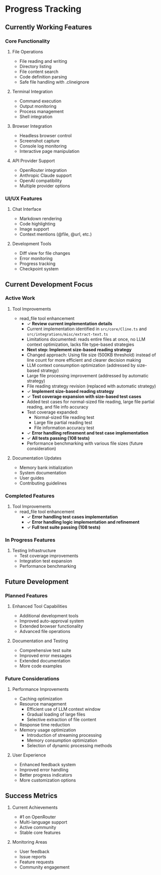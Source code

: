 # Progress Tracking

## Currently Working Features

### Core Functionality
1. File Operations
   - File reading and writing
   - Directory listing
   - File content search
   - Code definition parsing
   - Safe file handling with .clineignore

2. Terminal Integration
   - Command execution
   - Output monitoring
   - Process management
   - Shell integration

3. Browser Integration
   - Headless browser control
   - Screenshot capture
   - Console log monitoring
   - Interactive page manipulation

4. API Provider Support
   - OpenRouter integration
   - Anthropic Claude support
   - OpenAI compatibility
   - Multiple provider options

### UI/UX Features
1. Chat Interface
   - Markdown rendering
   - Code highlighting
   - Image support
   - Context mentions (@file, @url, etc.)

2. Development Tools
   - Diff view for file changes
   - Error monitoring
   - Progress tracking
   - Checkpoint system

## Current Development Focus

### Active Work
1. Tool Improvements
   - read_file tool enhancement
     - ✓ **Review current implementation details**
     - Current implementation identified in `src/core/Cline.ts` and `src/integrations/misc/extract-text.ts`
     - Limitations documented: reads entire files at once, no LLM context optimization, lacks file type-based strategies
     - **Next step: Implement size-based reading strategy**
     - Changed approach: Using file size (500KB threshold) instead of line count for more efficient and clearer decision making
     - LLM context consumption optimization (addressed by size-based strategy)
     - Large file processing improvement (addressed by automatic strategy)
     - File reading strategy revision (replaced with automatic strategy)
     - ✓ **Implement size-based reading strategy**
     - ✓ **Test coverage expansion with size-based test cases**
     - Added test cases for normal-sized file reading, large file partial reading, and file info accuracy
     - Test coverage expanded:
       - Normal-sized file reading test
       - Large file partial reading test
       - File information accuracy test
     - ✓ **Error handling refinement and test case implementation**
     - ✓ **All tests passing (108 tests)**
     - Performance benchmarking with various file sizes (future consideration)

2. Documentation Updates
   - Memory bank initialization
   - System documentation
   - User guides
   - Contributing guidelines

### Completed Features
1. Tool Improvements
   - read_file tool enhancement
     - ✓ **Error handling test cases implementation**
     - ✓ **Error handling logic implementation and refinement**
     - ✓ **Full test suite passing (108 tests)**

### In Progress Features
1. Testing Infrastructure
   - Test coverage improvements
   - Integration test expansion
   - Performance benchmarking

## Future Development

### Planned Features
1. Enhanced Tool Capabilities
   - Additional development tools
   - Improved auto-approval system
   - Extended browser functionality
   - Advanced file operations

2. Documentation and Testing
   - Comprehensive test suite
   - Improved error messages
   - Extended documentation
   - More code examples

### Future Considerations
1. Performance Improvements
   - Caching optimization
   - Resource management
     - Efficient use of LLM context window
     - Gradual loading of large files
     - Selective extraction of file content
   - Response time reduction
   - Memory usage optimization
     - Introduction of streaming processing
     - Memory consumption optimization
     - Selection of dynamic processing methods

2. User Experience
   - Enhanced feedback system
   - Improved error handling
   - Better progress indicators
   - More customization options

## Success Metrics
1. Current Achievements
   - #1 on OpenRouter
   - Multi-language support
   - Active community
   - Stable core features

2. Monitoring Areas
   - User feedback
   - Issue reports
   - Feature requests
   - Community engagement

